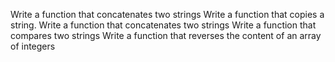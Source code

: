 Write a function that concatenates two strings
Write a function that copies a string.
Write a function that concatenates two strings
Write a function that compares two strings
Write a function that reverses the content of an array of integers
